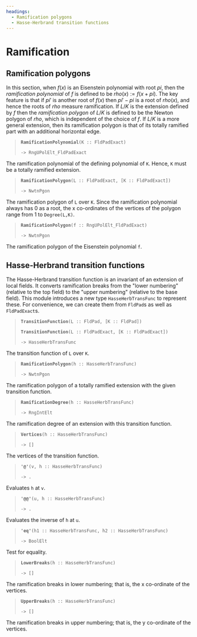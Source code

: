 ```yaml
---
headings:
  - Ramification polygons
  - Hasse-Herbrand transition functions
---
```


# Ramification

## Ramification polygons

In this section, when $f(x)$ is an Eisenstein polynomial with root $pi$, then the *ramification polynomial* of $f$ is defined to be $rho(x):=f(x+pi)$. The key feature is that if $pi'$ is another root of $f(x)$ then $pi'-pi$ is a root of $rho(x)$, and hence the roots of $rho$ measure ramification. If $L/K$ is the extension defined by $f$ then the *ramification polygon* of $L/K$ is defined to be the Newton polygon of $rho$, which is independent of the choice of $f$. If $L/K$ is a more general extension, then its ramification polygon is that of its totally ramified part with an additional horizontal edge.

> **`RamificationPolynomial`**`(K :: FldPadExact)`
>
> `-> RngUPolElt_FldPadExact`

The ramification polynomial of the defining polynomial of `K`. Hence, `K` must be a totally ramified extension.

> **`RamificationPolygon`**`(L :: FldPadExact, [K :: FldPadExact])`
>
> `-> NwtnPgon`

The ramification polygon of `L` over `K`. Since the ramification polynomial always has 0 as a root, the x co-ordinates of the vertices of the polygon range from 1 to `Degree(L,K)`.

> **`RamificationPolygon`**`(f :: RngUPolElt_FldPadExact)`
>
> `-> NwtnPgon`

The ramification polygon of the Eisenstein polynomial `f`.

## Hasse-Herbrand transition functions

The Hasse-Herbrand transition function is an invariant of an extension of local fields. It converts ramification breaks from the "lower numbering" (relative to the top field) to the "upper numbering" (relative to the base field). This module introduces a new type `HasseHerbTransFunc` to represent these. For convenience, we can create them from `FldPad`s as well as `FldPadExact`s.

> **`TransitionFunction`**`(L :: FldPad, [K :: FldPad])`
>
> **`TransitionFunction`**`(L :: FldPadExact, [K :: FldPadExact])`
>
> `-> HasseHerbTransFunc`

The transition function of `L` over `K`.

> **`RamificationPolygon`**`(h :: HasseHerbTransFunc)`
>
> `-> NwtnPgon`

The ramification polygon of a totally ramified extension with the given transition function.

> **`RamificationDegree`**`(h :: HasseHerbTransFunc)`
>
> `-> RngIntElt`

The ramification degree of an extension with this transition function.

> **`Vertices`**`(h :: HasseHerbTransFunc)`
>
> `-> []`

The vertices of the transition function.

> **`'@'`**`(v, h :: HasseHerbTransFunc)`
>
> `-> .`

Evaluates `h` at `v`.

> **`'@@'`**`(u, h :: HasseHerbTransFunc)`
>
> `-> .`

Evaluates the inverse of `h` at `u`.

> **`'eq'`**`(h1 :: HasseHerbTransFunc, h2 :: HasseHerbTransFunc)`
>
> `-> BoolElt`

Test for equality.

> **`LowerBreaks`**`(h :: HasseHerbTransFunc)`
>
> `-> []`

The ramification breaks in lower numbering; that is, the x co-ordinate of the vertices.

> **`UpperBreaks`**`(h :: HasseHerbTransFunc)`
>
> `-> []`

The ramification breaks in upper numbering; that is, the y co-ordinate of the vertices.

<script type="text/javascript" src="http://cdn.mathjax.org/mathjax/latest/MathJax.js?config=TeX-AMS-MML_HTMLorMML"></script>